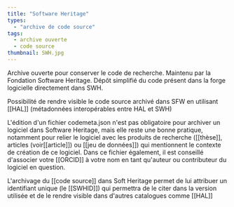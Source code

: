 ```yaml
---
title: "Software Heritage"
types:
  - "archive de code source"
tags:
  - archive ouverte
  - code source
thumbnail: SWH.jpg
---
```


Archive ouverte pour conserver le code de recherche. Maintenu par la Fondation Software Heritage. 
Dépôt simplifié du code présent dans la forge logicielle directement dans SWH. 

Possibilité de rendre visible le code source archivé dans SFW en utilisant [[HAL]] (métadonnées interopérables entre HAL et SWH)

L'édition d'un fichier codemeta.json n'est pas obligatoire pour archiver un logiciel dans Software Heritage, mais elle reste une bonne pratique, notamment pour relier le logiciel avec les produits de recherche ([[thèse]], articles (voir[[article]]) ou [[jeu de données]]) qui mentionnent le contexte de création de ce logiciel.
Dans ce fichier également, il est conseillé d'associer votre [[ORCID]] à votre nom en tant qu'auteur ou contributeur du logiciel en question. 

L'archivage du [[code source]] dans Soft Heritage permet de lui attribuer un identifiant unique (le [[SWHID]]) qui permettra de le citer dans la version utilisée et de le rendre visible dans d'autres catalogues comme [[HAL]]

